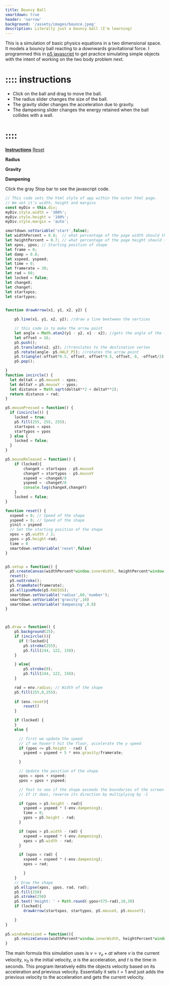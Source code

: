 ```yaml
---
title: Bouncy Ball
smartdown: true
header: 'narrow'
background: '/assets/images/bounce.jpeg'
description: Literally just a bouncy ball (I'm learning)
---
```



This is a simulation of basic physics equations in a two dimensional space. It models a bouncy ball reacting to a downwards gravitational force. I programmed this in [p5 javascript](https://p5js.org/) to get practice simulating simple objects with the intent of working on the two body problem next. 

# :::: instructions
- Click on the ball and drag to move the ball. 
- The radius slider changes the size of the ball. 
- The gravity slider changes the acceleration due to gravity. 
- The dampening slider changes the energy retained when the ball collides with a wall.

# ::::

[**Instructions**](::instructions/tooltip) [Reset](:=reset=true)

**Radius** [](:?radius|number) [](:-radius/10/100/10)

**Gravity** [](:?gravity|number) [](:-gravity/1/25/1)

**Dampening** [](:?dampening|number) [](:-dampening/0/1/0.05)

Click the gray Stop bar to see the javascript code.

```javascript /p5js/playable/autoplay
// This code sets the html style of app within the outer html page.  
// We set it's width, height and margins 
const myDiv = this.div;
myDiv.style.width = '100%';
myDiv.style.height = '100%';
myDiv.style.margin = 'auto';

smartdown.setVariable('start',false);
let widthPercent = 0.8;  // what percentage of the page width should the app get
let heightPercent = 0.7; // what percentage of the page height should the app get
let xpos, ypos; // Starting position of shape
let frame = 0;
let damp = 0.8;
let xspeed, yspeed;
let time = 0;
let framerate = 30;
let rad = 60;
let locked = false;
let changeX;
let changeY;
let startxpos;
let startypos;


function drawArrow(x1, y1, x2, y2) {

    p5.line(x1, y1, x2, y2); //draw a line beetween the vertices

    // this code is to make the arrow point
    let angle = Math.atan2(y1 - y2, x1 - x2); //gets the angle of the line
    let offset = 16;
    p5.push();
    p5.translate(x2, y2); //translates to the destination vertex
    p5.rotate(angle- p5.HALF_PI); //rotates the arrow point
    p5.triangle(-offset*0.5, offset, offset*0.5, offset, 0, -offset/2); //draws the arrow point as a triangle
    p5.pop();

}
function incircle() {
  let deltaX = p5.mouseX - xpos;
  let deltaY = p5.mouseY - ypos;
  let distance = Math.sqrt(deltaX**2 + deltaY**2);
  return distance < rad;
}

p5.mousePressed = function() {
  if (incircle()) {
    locked = true;
    p5.fill(255, 255, 255);
    startxpos = xpos
    startypos = ypos
  } else {
    locked = false;
  }
}

p5.mouseReleased = function() {
    if (locked){
        changeX = startxpos - p5.mouseX
        changeY = startypos - p5.mouseY
        xspeed = -changeX/8
        yspeed = -changeY/8
        console.log(changeX,changeY)
    }
    locked = false;
}

function reset() {
  xspeed = 0; // Speed of the shape
  yspeed = 0; // Speed of the shape
  yinit = yspeed
  // Set the starting position of the shape
  xpos = p5.width / 2;
  ypos = p5.height-rad;
  time = 0
  smartdown.setVariable('reset',false)
}


p5.setup = function() {
  p5.createCanvas(widthPercent*window.innerWidth, heightPercent*window.innerHeight);
  reset();
  p5.noStroke();
  p5.frameRate(framerate);
  p5.ellipseMode(p5.RADIUS);
  smartdown.setVariable('radius',60,'number');
  smartdown.setVariable('gravity',10)
  smartdown.setVariable('dampening',0.8)
}



p5.draw = function() {
    p5.background(25);
    if (incircle()){
      if (!locked){      
        p5.stroke(255);
        p5.fill(244, 122, 158);
    }

    } else{
        p5.stroke(0);
        p5.fill(244, 122, 158);
    }

    rad = env.radius; // Width of the shape
    p5.fill(255,0,255);
    
    if (env.reset){
        reset()
    }

    if (locked) {
    }
    else {

      // first we update the speed
      // if we haven't hit the floor, accelerate the y speed
      if (ypos <= p5.height - rad) {
        yspeed = yspeed + 5 * env.gravity/framerate; 

      }

      // Update the position of the shape
      xpos = xpos + xspeed;
      ypos = ypos + yspeed;

      // Test to see if the shape exceeds the boundaries of the screen
      // If it does, reverse its direction by multiplying by -1

      if (ypos > p5.height - rad){
        yspeed = yspeed * (-env.dampening);
        time = 0;
        ypos = p5.height - rad;
      }

      if (xpos > p5.width - rad) { 
        xspeed = xspeed * (-env.dampening);       
        xpos = p5.width - rad; 
      }

      if (xpos < rad) { 
        xspeed = xspeed * (-env.dampening);    
        xpos = rad; 

        }
    }
    // Draw the shape
    p5.ellipse(xpos, ypos, rad, rad);
    p5.fill(250)
    p5.stroke(250)
    p5.text('Height: ' + Math.round(-ypos+575-rad),10,30)
    if (locked){
        drawArrow(startxpos, startypos, p5.mouseX, p5.mouseY);

    }   
}   
    
p5.windowResized = function(){
    p5.resizeCanvas(widthPercent*window.innerWidth, heightPercent*window.innerHeight)
}
```
The main formula this simulation uses is $v = v_o + at$ where $v$ is the current velocity, $v_0$ is the initial velocity, $a$ is the acceleration, and $t$ is the time in seconds. This program iteratively edits the objects velocity based on its acceleration and prievious velocity. Essentially it sets $t=1$ and just adds the prievious velocity to the acceleration and gets the current velocity.